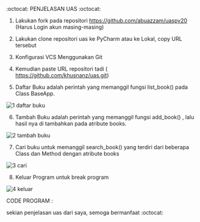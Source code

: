 
:octocat: PENJELASAN UAS :octocat:

1. Lakukan fork pada repositori https://github.com/abuazzam/uaspy20 (Harus Login akun masing-masing)
2. Lakukan clone repositori uas ke PyCharm atau ke Lokal, copy URL tersebut
3. Konfigurasi VCS Menggunakan Git 
4. Kemudian paste URL repositori tadi ( https://github.com/khusnanz/uas.git)

5. Daftar Buku adalah perintah yang memanggil fungsi list_book() pada Class BaseApp.

![1 daftar buku](https://user-images.githubusercontent.com/57025775/72674677-f4da7e80-3aab-11ea-8e36-15d005c104b5.jpg)

6. Tambah Buku adalah perintah yang memanggil fungsi add_book() , lalu hasil nya di tambahkan pada atribute books. 

![2 tambah buku](https://user-images.githubusercontent.com/57025775/72674678-f4da7e80-3aab-11ea-88c8-17fc32bb786c.jpg)

7. Cari buku untuk memanggil search_book() yang terdiri dari beberapa Class dan Method dengan atribute books 

![3 cari](https://user-images.githubusercontent.com/57025775/72674955-0c1b6b00-3ab0-11ea-92fa-5de8a23539d9.jpg)

8. Keluar Program untuk break program

![4 keluar](https://user-images.githubusercontent.com/57025775/72674956-0cb40180-3ab0-11ea-81a7-683581d37455.jpg)

CODE PROGRAM :



sekian penjelasan uas dari saya, semoga bermanfaat :octocat:

